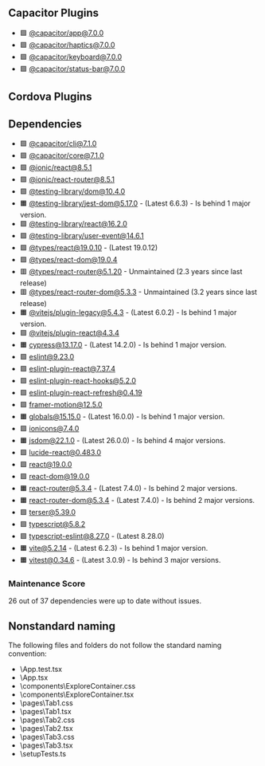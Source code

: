 ## Capacitor Plugins

- 🟩 [@capacitor/app@7.0.0](https://github.com/ionic-team/capacitor-plugins.git)
- 🟩 [@capacitor/haptics@7.0.0](https://github.com/ionic-team/capacitor-plugins.git)
- 🟩 [@capacitor/keyboard@7.0.0](https://github.com/ionic-team/capacitor-plugins.git)
- 🟩 [@capacitor/status-bar@7.0.0](https://github.com/ionic-team/capacitor-plugins.git)
## Cordova Plugins

## Dependencies

- 🟩 [@capacitor/cli@7.1.0](https://github.com/ionic-team/capacitor.git)
- 🟩 [@capacitor/core@7.1.0](https://github.com/ionic-team/capacitor.git)
- 🟩 [@ionic/react@8.5.1](https://github.com/ionic-team/ionic-framework.git)
- 🟩 [@ionic/react-router@8.5.1](https://github.com/ionic-team/ionic-framework.git)
- 🟩 [@testing-library/dom@10.4.0](https://github.com/testing-library/dom-testing-library.git)
- 🟧 [@testing-library/jest-dom@5.17.0](https://github.com/testing-library/jest-dom.git) - (Latest 6.6.3) - Is behind 1 major version.
- 🟩 [@testing-library/react@16.2.0](https://github.com/testing-library/react-testing-library.git)
- 🟩 [@testing-library/user-event@14.6.1](https://github.com/testing-library/user-event.git)
- 🟩 [@types/react@19.0.10](https://github.com/DefinitelyTyped/DefinitelyTyped.git) - (Latest 19.0.12)
- 🟩 [@types/react-dom@19.0.4](https://github.com/DefinitelyTyped/DefinitelyTyped.git)
- 🟥 [@types/react-router@5.1.20](https://github.com/DefinitelyTyped/DefinitelyTyped.git) - Unmaintained (2.3 years since last release)
- 🟥 [@types/react-router-dom@5.3.3](https://github.com/DefinitelyTyped/DefinitelyTyped.git) - Unmaintained (3.2 years since last release)
- 🟧 [@vitejs/plugin-legacy@5.4.3](https://github.com/vitejs/vite.git) - (Latest 6.0.2) - Is behind 1 major version.
- 🟩 [@vitejs/plugin-react@4.3.4](https://github.com/vitejs/vite-plugin-react.git)
- 🟧 [cypress@13.17.0](https://github.com/cypress-io/cypress.git) - (Latest 14.2.0) - Is behind 1 major version.
- 🟩 [eslint@9.23.0](https://github.com/eslint/eslint.git)
- 🟩 [eslint-plugin-react@7.37.4](https://github.com/jsx-eslint/eslint-plugin-react.git)
- 🟩 [eslint-plugin-react-hooks@5.2.0](https://github.com/facebook/react.git)
- 🟩 [eslint-plugin-react-refresh@0.4.19](https://github.com/ArnaudBarre/eslint-plugin-react-refresh.git)
- 🟩 [framer-motion@12.5.0](https://github.com/motiondivision/motion.git)
- 🟧 [globals@15.15.0](https://github.com/sindresorhus/globals.git) - (Latest 16.0.0) - Is behind 1 major version.
- 🟩 [ionicons@7.4.0](https://github.com/ionic-team/ionicons.git)
- 🟧 [jsdom@22.1.0](https://github.com/jsdom/jsdom.git) - (Latest 26.0.0) - Is behind 4 major versions.
- 🟩 [lucide-react@0.483.0](https://github.com/lucide-icons/lucide.git)
- 🟩 [react@19.0.0](https://github.com/facebook/react.git)
- 🟩 [react-dom@19.0.0](https://github.com/facebook/react.git)
- 🟧 [react-router@5.3.4](https://github.com/remix-run/react-router.git) - (Latest 7.4.0) - Is behind 2 major versions.
- 🟧 [react-router-dom@5.3.4](https://github.com/remix-run/react-router.git) - (Latest 7.4.0) - Is behind 2 major versions.
- 🟩 [terser@5.39.0](https://github.com/terser/terser.git)
- 🟩 [typescript@5.8.2](https://github.com/microsoft/TypeScript.git)
- 🟩 [typescript-eslint@8.27.0](https://github.com/typescript-eslint/typescript-eslint.git) - (Latest 8.28.0)
- 🟧 [vite@5.2.14](https://github.com/vitejs/vite.git) - (Latest 6.2.3) - Is behind 1 major version.
- 🟧 [vitest@0.34.6](https://github.com/vitest-dev/vitest.git) - (Latest 3.0.9) - Is behind 3 major versions.
### Maintenance Score
26 out of 37 dependencies were up to date without issues.



## Nonstandard naming
The following files and folders do not follow the standard naming convention:

- \App.test.tsx
- \App.tsx
- \components\ExploreContainer.css
- \components\ExploreContainer.tsx
- \pages\Tab1.css
- \pages\Tab1.tsx
- \pages\Tab2.css
- \pages\Tab2.tsx
- \pages\Tab3.css
- \pages\Tab3.tsx
- \setupTests.ts
